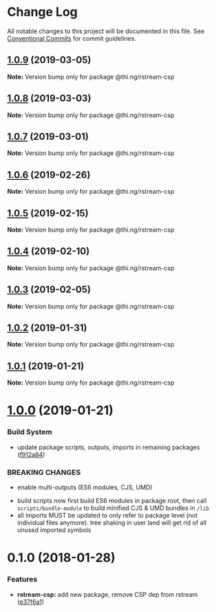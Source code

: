 # Change Log

All notable changes to this project will be documented in this file.
See [Conventional Commits](https://conventionalcommits.org) for commit guidelines.

## [1.0.9](https://github.com/thi-ng/umbrella/compare/@thi.ng/rstream-csp@1.0.8...@thi.ng/rstream-csp@1.0.9) (2019-03-05)

**Note:** Version bump only for package @thi.ng/rstream-csp





## [1.0.8](https://github.com/thi-ng/umbrella/compare/@thi.ng/rstream-csp@1.0.7...@thi.ng/rstream-csp@1.0.8) (2019-03-03)

**Note:** Version bump only for package @thi.ng/rstream-csp





## [1.0.7](https://github.com/thi-ng/umbrella/compare/@thi.ng/rstream-csp@1.0.6...@thi.ng/rstream-csp@1.0.7) (2019-03-01)

**Note:** Version bump only for package @thi.ng/rstream-csp





## [1.0.6](https://github.com/thi-ng/umbrella/compare/@thi.ng/rstream-csp@1.0.5...@thi.ng/rstream-csp@1.0.6) (2019-02-26)

**Note:** Version bump only for package @thi.ng/rstream-csp





## [1.0.5](https://github.com/thi-ng/umbrella/compare/@thi.ng/rstream-csp@1.0.4...@thi.ng/rstream-csp@1.0.5) (2019-02-15)

**Note:** Version bump only for package @thi.ng/rstream-csp





## [1.0.4](https://github.com/thi-ng/umbrella/compare/@thi.ng/rstream-csp@1.0.3...@thi.ng/rstream-csp@1.0.4) (2019-02-10)

**Note:** Version bump only for package @thi.ng/rstream-csp





## [1.0.3](https://github.com/thi-ng/umbrella/compare/@thi.ng/rstream-csp@1.0.2...@thi.ng/rstream-csp@1.0.3) (2019-02-05)

**Note:** Version bump only for package @thi.ng/rstream-csp





## [1.0.2](https://github.com/thi-ng/umbrella/compare/@thi.ng/rstream-csp@1.0.1...@thi.ng/rstream-csp@1.0.2) (2019-01-31)

**Note:** Version bump only for package @thi.ng/rstream-csp





## [1.0.1](https://github.com/thi-ng/umbrella/compare/@thi.ng/rstream-csp@1.0.0...@thi.ng/rstream-csp@1.0.1) (2019-01-21)

**Note:** Version bump only for package @thi.ng/rstream-csp





# [1.0.0](https://github.com/thi-ng/umbrella/compare/@thi.ng/rstream-csp@0.1.125...@thi.ng/rstream-csp@1.0.0) (2019-01-21)


### Build System

* update package scripts, outputs, imports in remaining packages ([f912a84](https://github.com/thi-ng/umbrella/commit/f912a84))


### BREAKING CHANGES

* enable multi-outputs (ES6 modules, CJS, UMD)

- build scripts now first build ES6 modules in package root, then call
  `scripts/bundle-module` to build minified CJS & UMD bundles in `/lib`
- all imports MUST be updated to only refer to package level
  (not individual files anymore). tree shaking in user land will get rid of
  all unused imported symbols


<a name="0.1.0"></a>
# 0.1.0 (2018-01-28)


### Features

* **rstream-csp:** add new package, remove CSP dep from rstream ([e37f6a1](https://github.com/thi-ng/umbrella/commit/e37f6a1))
